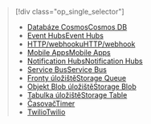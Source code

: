 
> [!div class="op_single_selector"]
> * [<span data-ttu-id="bf41d-101">Databáze Cosmos</span><span class="sxs-lookup"><span data-stu-id="bf41d-101">Cosmos DB</span></span>](../articles/azure-functions/functions-bindings-documentdb.md)  
> * [<span data-ttu-id="bf41d-102">Event Hubs</span><span class="sxs-lookup"><span data-stu-id="bf41d-102">Event Hubs</span></span>](../articles/azure-functions/functions-bindings-event-hubs.md)  
> * [<span data-ttu-id="bf41d-103">HTTP/webhooku</span><span class="sxs-lookup"><span data-stu-id="bf41d-103">HTTP/webhook</span></span>](../articles/azure-functions/functions-bindings-http-webhook.md)  
> * [<span data-ttu-id="bf41d-104">Mobile Apps</span><span class="sxs-lookup"><span data-stu-id="bf41d-104">Mobile Apps</span></span>](../articles/azure-functions/functions-bindings-mobile-apps.md)  
> * [<span data-ttu-id="bf41d-105">Notification Hubs</span><span class="sxs-lookup"><span data-stu-id="bf41d-105">Notification Hubs</span></span>](../articles/azure-functions/functions-bindings-notification-hubs.md)  
> * [<span data-ttu-id="bf41d-106">Service Bus</span><span class="sxs-lookup"><span data-stu-id="bf41d-106">Service Bus</span></span>](../articles/azure-functions/functions-bindings-service-bus.md)  
> * [<span data-ttu-id="bf41d-107">Fronty úložiště</span><span class="sxs-lookup"><span data-stu-id="bf41d-107">Storage Queue</span></span>](../articles/azure-functions/functions-bindings-storage-queue.md)  
> * [<span data-ttu-id="bf41d-108">Objekt Blob úložiště</span><span class="sxs-lookup"><span data-stu-id="bf41d-108">Storage Blob</span></span>](../articles/azure-functions/functions-bindings-storage-blob.md)  
> * [<span data-ttu-id="bf41d-109">Tabulka úložiště</span><span class="sxs-lookup"><span data-stu-id="bf41d-109">Storage Table</span></span>](../articles/azure-functions/functions-bindings-storage-table.md)  
> * [<span data-ttu-id="bf41d-110">Časovač</span><span class="sxs-lookup"><span data-stu-id="bf41d-110">Timer</span></span>](../articles/azure-functions/functions-bindings-timer.md)  
> * [<span data-ttu-id="bf41d-111">Twilio</span><span class="sxs-lookup"><span data-stu-id="bf41d-111">Twilio</span></span>](../articles/azure-functions/functions-bindings-twilio.md)  
> 
> 

